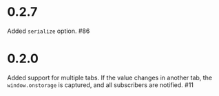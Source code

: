 # 0.2.7

Added `serialize` option. #86

# 0.2.0

Added support for multiple tabs. If the value changes in another tab, the `window.onstorage` is captured, and all subscribers are notified. #11
